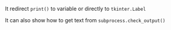 
It redirect `print()` to variable or directly to `tkinter.Label`

It can also show how to get text from `subprocess.check_output()`
